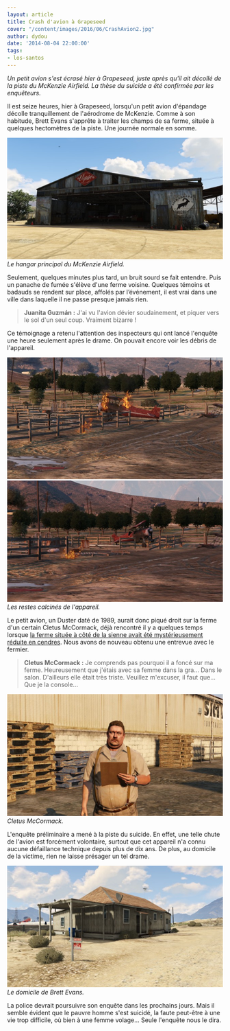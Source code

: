 ```yaml
---
layout: article
title: Crash d'avion à Grapeseed
cover: "/content/images/2016/06/CrashAvion2.jpg"
author: dydou
date: '2014-08-04 22:00:00'
tags:
- los-santos
---
```


_Un petit avion s'est écrasé hier à Grapeseed, juste après qu'il ait décollé de la piste du McKenzie Airfield. La thèse du suicide a été confirmée par les enquêteurs._

Il est seize heures, hier à Grapeseed, lorsqu'un petit avion d'épandage décolle tranquillement de l'aérodrome de McKenzie. Comme à son habitude, Brett Evans s'apprête à traiter les champs de sa ferme, située à quelques hectomètres de la piste. Une journée normale en somme.

![Le hangar principal du McKenzie Airfield.](/content/images/2016/06/CrashAvion2_0.jpg)
_Le hangar principal du McKenzie Airfield._

Seulement, quelques minutes plus tard, un bruit sourd se fait entendre. Puis un panache de fumée s'élève d'une ferme voisine. Quelques témoins et badauds se rendent sur place, affolés par l’événement, il est vrai dans une ville dans laquelle il ne passe presque jamais rien.

> **Juanita Guzmán :** J'ai vu l'avion dévier soudainement, et piquer vers le sol d'un seul coup. Vraiment bizarre !

Ce témoignage a retenu l'attention des inspecteurs qui ont lancé l'enquête une heure seulement après le drame. On pouvait encore voir les débris de l'appareil.

![](/content/images/2016/06/CrashAvion5.jpg)
![Les restes calcinés de l'appareil.](/content/images/2016/06/CrashAvion4.jpg)
_Les restes calcinés de l'appareil._

Le petit avion, un Duster daté de 1989, aurait donc piqué droit sur la ferme d'un certain Cletus McCormack, déjà rencontré il y a quelques temps lorsque [la ferme située à côté de la sienne avait été mystérieusement réduite en cendres](/2014/02/10/une-ferme-de-grapeseed-reduite-en-cendres/). Nous avons de nouveau obtenu une entrevue avec le fermier.

> **Cletus McCormack :** Je comprends pas pourquoi il a foncé sur ma ferme. Heureusement que j'étais avec sa femme dans la gra... Dans le salon. D'ailleurs elle était très triste. Veuillez m'excuser, il faut que... Que je la console...

![Cletus McCormack.](/content/images/2016/06/CrashAvion6.jpg)
_Cletus McCormack._

L'enquête préliminaire a mené à la piste du suicide. En effet, une telle chute de l'avion est forcément volontaire, surtout que cet appareil n'a connu aucune défaillance technique depuis plus de dix ans. De plus, au domicile de la victime, rien ne laisse présager un tel drame.

![Le domicile de Brett Evans.](/content/images/2016/06/CrashAvion3.jpg)
_Le domicile de Brett Evans._

La police devrait poursuivre son enquête dans les prochains jours. Mais il semble évident que le pauvre homme s'est suicidé, la faute peut-être à une vie trop difficile, où bien à une femme volage... Seule l'enquête nous le dira.